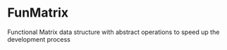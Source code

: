 # FunMatrix
Functional Matrix data structure with abstract operations to speed up the development process
